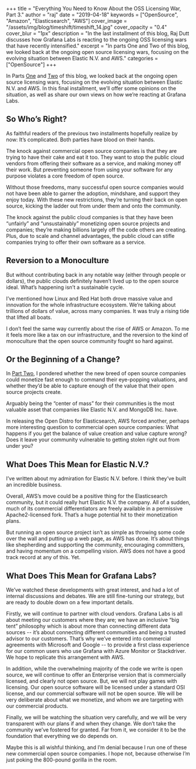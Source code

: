 +++
title = "Everything You Need to Know About the OSS Licensing War, Part 3."
author = "raj"
date = "2019-04-18"
keywords = ["OpenSource", "Amazon", "Elasticsearch", "AWS"]
cover_image = "/assets/img/blog/timeshift/timeshift_14.jpg"
cover_opacity = "0.4"
cover_blur = "1px"
description = "In the last installment of this blog, Raj Dutt discusses how Grafana Labs is reacting to the ongoing OSS licensing wars that have recently intensified."
excerpt = "In parts One and Two of this blog, we looked back at the ongoing open source licensing wars, focusing on the evolving situation between Elastic N.V. and AWS."
categories = ["OpenSource"]
+++



In Parts [One](https://grafana.com/blog/2019/03/20/everything-you-need-to-know-about-the-oss-licensing-war-part-1./) and [Two](https://grafana.com/blog/2019/03/28/everything-you-need-to-know-about-the-oss-licensing-war-part-2./) of this blog, we looked back at the ongoing open source licensing wars, focusing on the evolving situation between Elastic N.V. and AWS. In this final installment, we’ll offer some opinions on the situation, as well as share our own views on how we’re reacting at Grafana Labs.

## So Who’s Right?

As faithful readers of the previous two installments hopefully realize by now: It’s complicated. Both parties have blood on their hands.

The knock against commercial open source companies is that they are trying to have their cake and eat it too. They want to stop the public cloud vendors from offering their software as a service, and making money off their work. But preventing someone from using your software for any purpose violates a core freedom of open source. 

Without those freedoms, many successful open source companies would not have been able to garner the adoption, mindshare, and support they enjoy today. With these new restrictions, they’re turning their back on open source, kicking the ladder out from under them and onto the community.

The knock against the public cloud companies is that they have been “unfairly” and “unsustainably” monetizing open source projects and companies; they’re making billions largely off the code others are creating. Plus, due to scale and channel advantages, the public cloud can stifle companies trying to offer their own software as a service.

## Reversion to a Monoculture

But without contributing back in any notable way (either through people or dollars), the public clouds definitely haven’t lived up to the open source ideal. What’s happening isn’t a sustainable cycle. 

I’ve mentioned how Linux and Red Hat both drove massive value and innovation for the whole infrastructure ecosystem. We’re talking about trillions of dollars of value, across many companies. It was truly a rising tide that lifted all boats. 

I don’t feel the same way currently about the rise of AWS or Amazon. To me it feels more like a tax on our infrastructure, and the reversion to the kind of monoculture that the open source community fought so hard against.

## Or the Beginning of a Change?

In [Part Two](https://grafana.com/blog/2019/03/28/everything-you-need-to-know-about-the-oss-licensing-war-part-2./), I pondered whether the new breed of open source companies could monetize fast enough to command their eye-popping valuations, and whether they’d be able to capture enough of the value that their open source projects create.

Arguably being the “center of mass” for their communities is the most valuable asset that companies like Elastic N.V. and MongoDB Inc. have. 

In releasing the Open Distro for Elasticsearch, AWS forced another, perhaps more interesting question to commercial open source companies: What happens if you get the balance of value creation and value capture wrong? Does it leave your community vulnerable to getting stolen right out from under you? 

## What Does This Mean for Elastic N.V.?

I’ve written about my admiration for Elastic N.V. before. I think they’ve built an incredible business. 

Overall, AWS’s move could be a positive thing for the Elasticsearch community, but it could really hurt Elastic N.V. the company. All of a sudden, much of its commercial differentiators are freely available in a permissive Apache2-licensed fork. That’s a huge potential hit to their monetization plans.

But running an open source project isn’t as simple as throwing some code over the wall and putting up a web page, as AWS has done. It’s about things like shepherding and supporting the community, encouraging committers, and having momentum on a compelling vision. AWS does not have a good track record at any of this. Yet.

## What Does This Mean for Grafana Labs?

We’ve watched these developments with great interest, and had a lot of internal discussions and debates. We are still fine-tuning our strategy, but are ready to double down on a few important details.

Firstly, we will continue to partner with cloud vendors. Grafana Labs is all about meeting our customers where they are; we have an inclusive “big tent” philosophy which is about more than connecting different data sources -- it’s about connecting different communities and being a trusted advisor to our customers. That’s why we’ve entered into commercial agreements with Microsoft and Google -- to provide a first class experience for our common users who use Grafana with Azure Monitor or Stackdriver. We hope to replicate this arrangement with AWS.

In addition, while the overwhelming majority of the code we write is open source, we will continue to offer an Enterprise version that is commercially licensed, and clearly not open source. But, we will not play games with licensing. Our open source software will be licensed under a standard OSI license, and our commercial software will not be open source. We will be very deliberate about what we monetize, and whom we are targeting with our commercial products.

Finally, we will be watching the situation very carefully, and we will be very transparent with our plans if and when they change. We don’t take the community we’ve fostered for granted. Far from it, we consider it to be the foundation that everything we do depends on.

Maybe this is all wishful thinking, and I’m denial because I run one of these new commercial open source companies. I hope not, because otherwise I’m just poking the 800-pound gorilla in the room.
